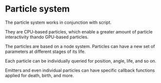 # Particle system

The particle system works in conjunction with script.

They are CPU-based particles, which enable a greater amount of particle interactivity thando GPU-based particles.

The particles are based on a node system. Particles can have a new set of parameters at different stages of its life.

Each particle can be individually queried for position, angle, life, and so on.

Emitters and even individual particles can have specific callback functions applied for death, birth, and more.